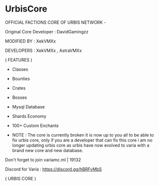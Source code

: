 # UrbisCore
OFFICIAL FACTIONS CORE OF URBIS NETWORK -

Original Core Developer :
DavidGamingzz

MODIFIED BY :
XekVMXx

DEVELOPERS :
XekVMXx ,
AstraVMXx

( FEATURES )
- Classes
- Bounties
- Crates
- Bosses 
- Mysql Database
- Shards Economy
- 100+ Custom Enchants

- NOTE :
The core is currently broken it is now up to you all to be able to fix urbis core,
only if you are a developer that can fix this core i am no longer updating urbis core as urbis have now evolved
to varia with a brand new core and new database.

Don't forget to join variamc.ml | 19132 

Discord for Varia :
https://discord.gg/hBRFvMbS

( URBIS CORE )
